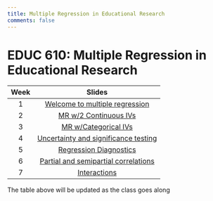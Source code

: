```yaml
---
title: Multiple Regression in Educational Research
comments: false
---
```


# EDUC 610: Multiple Regression in Educational Research

|Week| Slides |
|:--:|:------------------------:|
| 1  |[Welcome to multiple regression](../mr-slides/w1/) |
| 2  |[MR w/2 Continuous IVs](../mr-slides/w2/) |
| 3  |[MR w/Categorical IVs](../mr-slides/w3/) |
| 4  |[Uncertainty and significance testing](../mr-slides/w4/) |
| 5  |[Regression Diagnostics](../mr-slides/w5/) |
| 6  |[Partial and semipartial correlations](../mr-slides/w6/) |
| 7  |[Interactions](../mr-slides/w7/) |

The table above will be updated as the class goes along